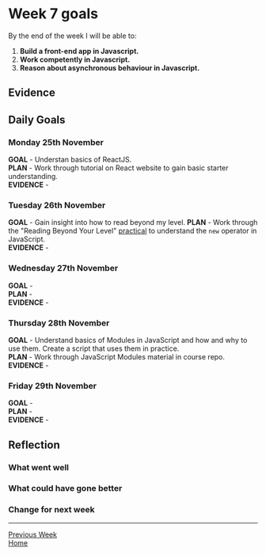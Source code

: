 # Week 7 goals

By the end of the week I will be able to:

1. **Build a front-end app in Javascript.**
2. **Work competently in Javascript.**
3. **Reason about asynchronous behaviour in Javascript.**

## Evidence

    

## Daily Goals

### Monday 25th November

**GOAL** -  Understan basics of ReactJS.  
**PLAN** -  Work through tutorial on React website to gain basic starter understanding.       
**EVIDENCE** -   

### Tuesday 26th November

**GOAL** -  Gain insight into how to read beyond my level.
**PLAN** -  Work through the "Reading Beyond Your Level" [practical](https://hackmd.io/F-pmnp3hRhePddmf3mnKGw) to understand the ```new``` operator in JavaScript.     
**EVIDENCE** -  

### Wednesday 27th November

**GOAL** -      
**PLAN** -     
**EVIDENCE** -  

### Thursday 28th November

**GOAL** - Understand basics of Modules in JavaScript and how and why to use them. Create a script that uses them in practice.    
**PLAN** - Work through JavaScript Modules material in course repo.    
**EVIDENCE** -  

### Friday 29th November

**GOAL** -     
**PLAN** -     
**EVIDENCE** - 

## Reflection

### What went well


### What could have gone better


### Change for next week


---

[Previous Week](https://github.com/jonesandy/learning-goals/blob/master/week6/week6.md)     
[Home](https://github.com/jonesandy/learning-goals)    
